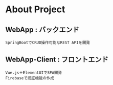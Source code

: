 # About Project

## WebApp : バックエンド

```
SpringBootでCRUD操作可能なREST APIを開発
```

## WebApp-Client : フロントエンド

```
Vue.js＋ElementUIでSPA開発
Firebaseで認証機能の作成
```
